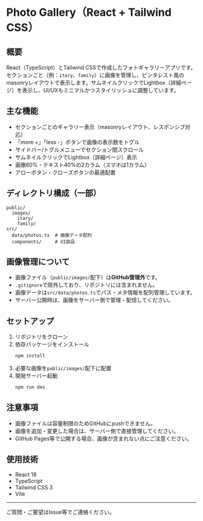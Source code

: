 # Photo Gallery（React + Tailwind CSS）

## 概要
React（TypeScript）とTailwind CSSで作成したフォトギャラリーアプリです。セクションごと（例：`itary`、`family`）に画像を管理し、ピンタレスト風のmasonryレイアウトで表示します。サムネイルクリックでLightbox（詳細ページ）を表示し、UI/UXもミニマルかつスタイリッシュに調整しています。

## 主な機能
- セクションごとのギャラリー表示（masonryレイアウト、レスポンシブ対応）
- 「more +」「less -」ボタンで画像の表示数をトグル
- サイドバー/トグルメニューでセクション間スクロール
- サムネイルクリックでLightbox（詳細ページ）表示
- 画像60%・テキスト40%の2カラム（スマホは1カラム）
- アローボタン・クローズボタンの最適配置

## ディレクトリ構成（一部）
```
public/
  images/
    itary/
    family/
src/
  data/photos.ts  # 画像データ配列
  components/     # UI部品
```

## 画像管理について
- 画像ファイル（`public/images/`配下）は**GitHub管理外**です。
- `.gitignore`で除外しており、リポジトリには含まれません。
- 画像データは`src/data/photos.ts`でパス・メタ情報を配列管理しています。
- サーバー公開時は、画像をサーバー側で管理・配信してください。

## セットアップ
1. リポジトリをクローン
2. 依存パッケージをインストール
   ```bash
   npm install
   ```
3. 必要な画像を`public/images/`配下に配置
4. 開発サーバー起動
   ```bash
   npm run dev
   ```

## 注意事項
- 画像ファイルは容量制限のためGitHubにpushできません。
- 画像を追加・変更した場合は、サーバー側で直接管理してください。
- GitHub Pages等で公開する場合、画像が含まれない点にご注意ください。

## 使用技術
- React 18
- TypeScript
- Tailwind CSS 3
- Vite

---

ご質問・ご要望はIssue等でご連絡ください。 
